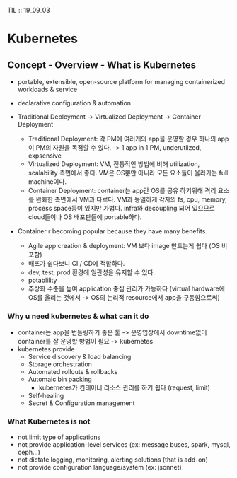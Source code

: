 TIL :: 19_09_03

# Kubernetes

## Concept - Overview - What is Kubernetes
- portable, extensible, open-source platform for managing containerized workloads & service
- declarative configuration & automation
- Traditional Deployment -> Virtualized Deployment -> Container Deployment
  - Traditional Deployment: 각 PM에 여러개의 app을 운영할 경우 하나의 app이 PM의 자원을 독점할 수 있다. -> 1 app in 1 PM, underutilzed, expsensive
  - Virtualized Deployment: VM, 전통적인 방법에 비해 utilization, scalability 측면에서 좋다. VM은 OS뿐만 아니라 모든 요소들이 올라가는 full machine이다.
  - Container Deployment: container는 app간 OS를 공유 하기위해 격리 요소를 완화한 측면에서 VM과 다르다. VM과 동일하게 각자의 fs, cpu, memory, process space등이 있지만 가볍다. infra와 decoupling 되어 있으므로 cloud들이나 OS 배포판들에 portable하다.

- Container r becoming popular because they have many benefits.
  - Agile app creation & deployment: VM 보다 image 만드는게 쉽다 (OS 비포함)
  - 배포가 쉽다보니 CI / CD에 적합하다.
  - dev, test, prod 환경에 일관성을 유지할 수 있다.
  - potablility
  - 추상화 수준을 높여 application 중심 관리가 가능하다 (virtual hardware에 OS를 올리는 것에서 -> OS의 논리적 resource에서 app을 구동함으로써)

### Why u need kubernetes & what can it do
- container는 app을 번들링하기 좋은 툴 -> 운영입장에서 downtime없이 container를 잘 운영할 방법이 필요 -> kubernetes
- kubernetes provide
  - Service discovery & load balancing
  - Storage orchestration
  - Automated rollouts & rollbacks
  - Automaic bin packing 
    - kubernetes가 컨테이너 리소스 관리를 하기 쉽다 (request, limit)
  - Self-healing
  - Secret & Configuration management

### What Kubernetes is not
- not limit type of applications
- not provide application-level services (ex: message buses, spark, mysql, ceph...)
- not dictate logging, monitoring, alerting solutions (that is add-on)
- not provide configuration language/system (ex: jsonnet)